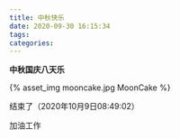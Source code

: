 ```yaml
---
title: 中秋快乐
date: 2020-09-30 16:15:34
tags:
categories:
---
```


**中秋国庆八天乐**

{% asset_img mooncake.jpg MoonCake %}

结束了（2020年10月9日08:49:02）

加油工作